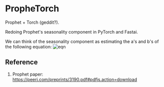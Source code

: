 # PropheTorch

Prophet + Torch (geddit?).

Redoing Prophet's seasonality component in PyTorch and Fastai.

We can think of the seasonality component as estimating the a's and b's of the following equation:
![eqn](https://i.imgur.com/MO75gfg.png)

## Reference
1. Prophet paper: https://peerj.com/preprints/3190.pdf#pdfjs.action=download